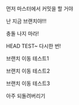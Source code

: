먼저 마스터에서 커밋을 할 거야



난 지금 브랜치야!!! 

충돌 나지 마라!



HEAD TEST~ 다시한 번!



브랜치 이동 테스트1

브랜치 이동 테스트2

브랜치 이동 테스트3



아주 되돌려버리기